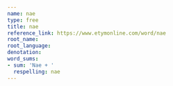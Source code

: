 ```yaml
---
name: nae
type: free
title: nae
reference_link: https://www.etymonline.com/word/nae
root_name: 
root_language: 
denotation: 
word_sums:
- sum: 'Nae + '
  respelling: nae
---
```

